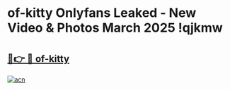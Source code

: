 # of-kitty Onlyfans Leaked - New Video & Photos March 2025 !qjkmw

# <h2><a href="https://32dfkc.iuczelnia.edu.pl?title=of-kitty&ref=qjkmw">🔗👉 🔴 of-kitty</a></h2>

[![acn](https://github.com/user-attachments/assets/0f9c940e-d8b0-45ae-aac7-cd30a18b3e1c)](https://32dfkc.iuczelnia.edu.pl?title=of-kitty&ref=qjkmw)


